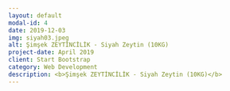 ```yaml
---
layout: default
modal-id: 4
date: 2019-12-03
img: siyah03.jpeg
alt: Şimşek ZEYTİNCİLİK - Siyah Zeytin (10KG)
project-date: April 2019
client: Start Bootstrap
category: Web Development
description: <b>Şimşek ZEYTİNCİLİK - Siyah Zeytin (10KG)</b>
---
```

